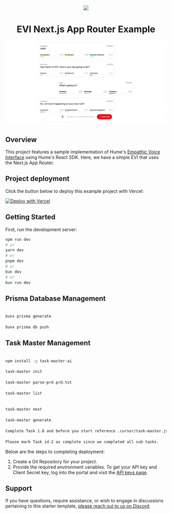 <div align="center">
  <img src="https://storage.googleapis.com/hume-public-logos/hume/hume-banner.png">
  <h1>EVI Next.js App Router Example</h1>
</div>

![preview.png](preview.png)

## Overview

This project features a sample implementation of Hume's [Empathic Voice Interface](https://hume.docs.buildwithfern.com/docs/empathic-voice-interface-evi/overview) using Hume's React SDK. Here, we have a simple EVI that uses the Next.js App Router.

## Project deployment

Click the button below to deploy this example project with Vercel:

[![Deploy with Vercel](https://vercel.com/button)](https://vercel.com/new/clone?repository-url=https%3A%2F%2Fgithub.com%2Fhumeai%2Fhume-evi-next-js-starter&env=HUME_API_KEY,HUME_SECRET_KEY)

## Getting Started

First, run the development server:

```bash
npm run dev
# or
yarn dev
# or
pnpm dev
# or
bun dev
# or
bun run dev

```

## Prisma Database Management

```bash

bunx prisma generate

bunx prisma db push

```

## Task Master Management

```bash

npm install -g task-master-ai

task-master init

task-master parse-prd prd.txt

task-master list


task-master next

task-master generate

Complete Task 1.8 and before you start reference .cursor/task-master.json to know the file structure then after changes that effect the file structure go back to .cursor/task-master.json to make the changes in the file structure that represent the changes you made.

Please mark Task id-2 as complete since we completed all sub-tasks.

```

Below are the steps to completing deployment:

1. Create a Git Repository for your project.
2. Provide the required environment variables. To get your API key and Client Secret key, log into the portal and visit the [API keys page](https://beta.hume.ai/settings/keys).

## Support

If you have questions, require assistance, or wish to engage in discussions pertaining to this starter template, [please reach out to us on Discord](https://link.hume.ai/discord).
